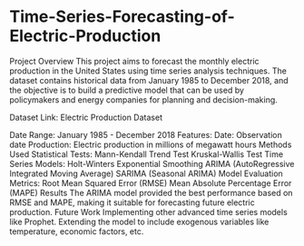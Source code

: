 # Time-Series-Forecasting-of-Electric-Production
Project Overview
This project aims to forecast the monthly electric production in the United States using time series analysis techniques. The dataset contains historical data from January 1985 to December 2018, and the objective is to build a predictive model that can be used by policymakers and energy companies for planning and decision-making.

Dataset
Link: Electric Production Dataset

Date Range: January 1985 - December 2018
Features:
Date: Observation date
Production: Electric production in millions of megawatt hours
Methods Used
Statistical Tests:
Mann-Kendall Trend Test
Kruskal-Wallis Test
Time Series Models:
Holt-Winters Exponential Smoothing
ARIMA (AutoRegressive Integrated Moving Average)
SARIMA (Seasonal ARIMA)
Model Evaluation Metrics:
Root Mean Squared Error (RMSE)
Mean Absolute Percentage Error (MAPE)
Results
The ARIMA model provided the best performance based on RMSE and MAPE, making it suitable for forecasting future electric production.
Future Work
Implementing other advanced time series models like Prophet.
Extending the model to include exogenous variables like temperature, economic factors, etc.
